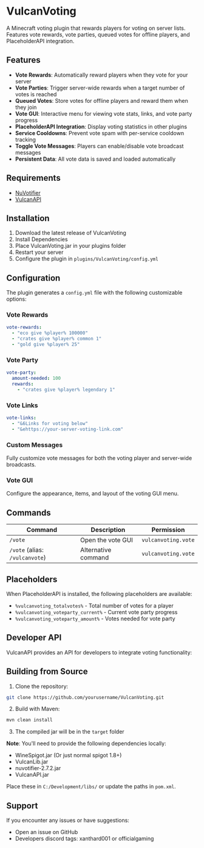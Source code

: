 # VulcanVoting

A Minecraft voting plugin that rewards players for voting on server lists. Features vote rewards, vote parties, queued votes for offline players, and PlaceholderAPI integration.

## Features

- **Vote Rewards**: Automatically reward players when they vote for your server
- **Vote Parties**: Trigger server-wide rewards when a target number of votes is reached
- **Queued Votes**: Store votes for offline players and reward them when they join
- **Vote GUI**: Interactive menu for viewing vote stats, links, and vote party progress
- **PlaceholderAPI Integration**: Display voting statistics in other plugins
- **Service Cooldowns**: Prevent vote spam with per-service cooldown tracking
- **Toggle Vote Messages**: Players can enable/disable vote broadcast messages
- **Persistent Data**: All vote data is saved and loaded automatically

## Requirements

- [NuVotifier](https://github.com/NuVotifier/NuVotifier)
- [VulcanAPI](https://github.com/VulcanDev)

## Installation

1. Download the latest release of VulcanVoting
2. Install Dependencies
3. Place VulcanVoting.jar in your plugins folder
4. Restart your server
5. Configure the plugin in `plugins/VulcanVoting/config.yml`

## Configuration

The plugin generates a `config.yml` file with the following customizable options:

### Vote Rewards
```yaml
vote-rewards:
  - "eco give %player% 100000"
  - "crates give %player% common 1"
  - "gold give %player% 25"
```

### Vote Party
```yaml
vote-party:
  amount-needed: 100
  rewards:
    - "crates give %player% legendary 1"
```

### Vote Links
```yaml
vote-links:
  - "&6Links for voting below"
  - "&ehttps://your-server-voting-link.com"
```

### Custom Messages
Fully customize vote messages for both the voting player and server-wide broadcasts.

### Vote GUI
Configure the appearance, items, and layout of the voting GUI menu.

## Commands

| Command | Description | Permission |
|---------|-------------|------------|
| `/vote` | Open the vote GUI | `vulcanvoting.vote` |
| `/vote` (alias: `/vulcanvote`) | Alternative command | `vulcanvoting.vote` |

## Placeholders

When PlaceholderAPI is installed, the following placeholders are available:

- `%vulcanvoting_totalvotes%` - Total number of votes for a player
- `%vulcanvoting_voteparty_current%` - Current vote party progress
- `%vulcanvoting_voteparty_amount%` - Votes needed for vote party

## Developer API

VulcanAPI provides an API for developers to integrate voting functionality:


## Building from Source

1. Clone the repository:
```bash
git clone https://github.com/yourusername/VulcanVoting.git
```

2. Build with Maven:
```bash
mvn clean install
```

3. The compiled jar will be in the `target` folder

**Note**: You'll need to provide the following dependencies locally:
- WineSpigot.jar (Or just normal spigot 1.8+)
- VulcanLib.jar
- nuvotifier-2.7.2.jar
- VulcanAPI.jar

Place these in `C:/Development/libs/` or update the paths in `pom.xml`.

## Support

If you encounter any issues or have suggestions:
- Open an issue on GitHub
- Developers discord tags: xanthard001 or officialgaming